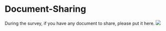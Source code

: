 # Document-Sharing
During the survey, if you have any document to share, please put it here.
![](http://upload.anqu.com/20160912/1473666063129976.jpeg)
